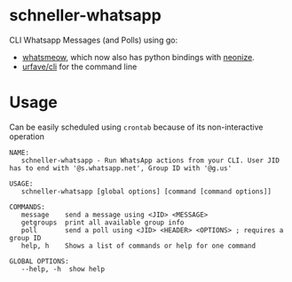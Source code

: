 # schneller-whatsapp
CLI Whatsapp Messages (and Polls) using go:
- [whatsmeow](https://github.com/tulir/whatsmeow), which now also has python bindings with [neonize](https://github.com/krypton-byte/neonize).
- [urfave/cli](https://github.com/urfave/cli) for the command line

# Usage
Can be easily scheduled using `crontab` because of its non-interactive operation
```
NAME:
   schneller-whatsapp - Run WhatsApp actions from your CLI. User JID has to end with '@s.whatsapp.net', Group ID with '@g.us'

USAGE:
   schneller-whatsapp [global options] [command [command options]]

COMMANDS:
   message    send a message using <JID> <MESSAGE>
   getgroups  print all available group info
   poll       send a poll using <JID> <HEADER> <OPTIONS> ; requires a group ID
   help, h    Shows a list of commands or help for one command

GLOBAL OPTIONS:
   --help, -h  show help
```
